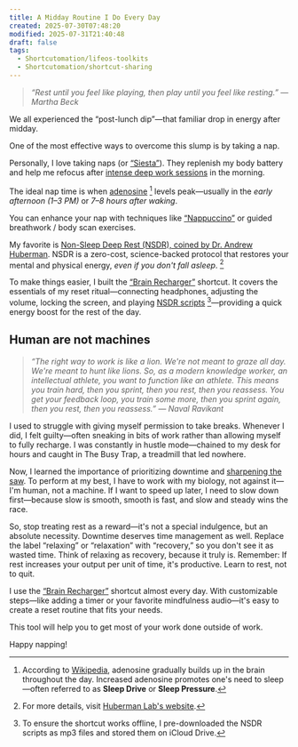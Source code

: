 ```yaml
---
title: A Midday Routine I Do Every Day
created: 2025-07-30T07:48:20
modified: 2025-07-31T21:40:48
draft: false
tags:
  - Shortcutomation/lifeos-toolkits
  - Shortcutomation/shortcut-sharing
---
```


> _“Rest until you feel like playing, then play until you feel like resting.” — Martha Beck_

We all experienced the “post-lunch dip”—that familiar drop in energy after midday.

One of the most effective ways to overcome this slump is by taking a nap.

Personally, I love taking naps (or [“Siesta”](https://en.wikipedia.org/wiki/Siesta)). They replenish my body battery and help me refocus after [intense deep work sessions](https://huami.ng/deep-work-machine/) in the morning.

The ideal nap time is when [adenosine](https://www.google.com/search?q=Adenosine) [^1] levels peak—usually in the _early afternoon (1–3 PM)_ or _7–8 hours after waking_.

You can enhance your nap with techniques like [“Nappuccino”](https://en.wikipedia.org/wiki/Power_nap#Stimulant_nap) or guided breathwork / body scan exercises.

My favorite is [Non-Sleep Deep Rest (NSDR), coined by Dr. Andrew Huberman](https://youtu.be/lIo9FcrljDk?t=1739). NSDR is a zero-cost, science-backed protocol that restores your mental and physical energy, _even if you don't fall asleep_. [^2]

To make things easier, I built the [“Brain Recharger”](https://shortcutomation.com/gallery/lifeos-toolkits/brain-recharger/) shortcut. It covers the essentials of my reset ritual—connecting headphones, adjusting the volume, locking the screen, and playing [NSDR scripts](https://www.youtube.com/playlist?list=PLPNW_gerXa4MFy52YhdZJYhOk11KdfG9G) [^3]—providing a quick energy boost for the rest of the day.

## Human are not machines

> _“The right way to work is like a lion. We're not meant to graze all day. We're meant to hunt like lions. So, as a modern knowledge worker, an intellectual athlete, you want to function like an athlete. This means you train hard, then you sprint, then you rest, then you reassess. You get your feedback loop, you train some more, then you sprint again, then you rest, then you reassess.” — Naval Ravikant_

I used to struggle with giving myself permission to take breaks. Whenever I did, I felt guilty—often sneaking in bits of work rather than allowing myself to fully recharge. I was constantly in hustle mode—chained to my desk for hours and caught in The Busy Trap, a treadmill that led nowhere.

Now, I learned the importance of prioritizing downtime and [sharpening the saw](https://sketchplanations.com/sharpen-the-saw). To perform at my best, I have to work with my biology, not against it—I'm human, not a machine. If I want to speed up later, I need to slow down first—because slow is smooth, smooth is fast, and slow and steady wins the race.

So, stop treating rest as a reward—it's not a special indulgence, but an absolute necessity. Downtime deserves time management as well. Replace the label “relaxing” or “relaxation” with “recovery,” so you don't see it as wasted time. Think of relaxing as recovery, because it truly is. Remember: If rest increases your output per unit of time, it's productive. Learn to rest, not to quit.

I use the [“Brain Recharger”](https://shortcutomation.com/gallery/lifeos-toolkits/brain-recharger/) shortcut almost every day. With customizable steps—like adding a timer or your favorite mindfulness audio—it's easy to create a reset routine that fits your needs.

This tool will help you to get most of your work done outside of work.

Happy napping!

[^1]: According to [Wikipedia](https://en.wikipedia.org/wiki/Adenosine), adenosine gradually builds up in the brain throughout the day. Increased adenosine promotes one's need to sleep—often referred to as **Sleep Drive** or **Sleep Pressure**.
[^2]: For more details, visit [Huberman Lab's website](https://www.hubermanlab.com/nsdr).
[^3]: To ensure the shortcut works offline, I pre-downloaded the NSDR scripts as mp3 files and stored them on iCloud Drive.
